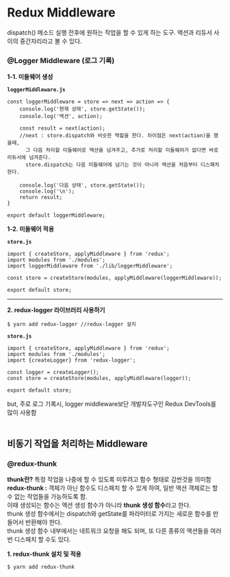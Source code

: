 # Redux Middleware
dispatch() 메소드 실행 전후에 원하는 작업을 할 수 있게 하는 도구. 액션과 리듀서 사이의 중간자리라고 볼 수 있다.

### @Logger Middleware (로그 기록)
**1-1. 미들웨어 생성**
<pre><code><b>loggerMiddleware.js</b>

const loggerMiddleware = store => next => action => { 
    console.log('현재 상태', store.getState());
    console.log('액션', action);
    
    const result = next(action); 
    //next : store.dispatch와 비슷한 역할을 한다. 차이점은 next(action)을 했을때,
      그 다음 처리할 미들웨어로 액션을 넘겨주고, 추가로 처리할 미들웨어가 없다면 바로 리듀서에 넘겨준다.
      store.dispatch는 다음 미들웨어에 넘기는 것이 아니라 액션을 처음부터 디스패치한다.
    
    console.log('다음 상태', store.getState());
    console.log('\n');
    return result;
}

export default loggerMiddleware;
</code></pre>


**1-2. 미들웨어 적용**
<pre><code><b>store.js</b>

import { createStore, applyMiddleware } from 'redux';
import modules from './modules';
import loggerMiddleware from './lib/loggerMiddleware';

const store = createStore(modules, applyMiddleware(loggerMiddleware));

export default store;
</code></pre>

----
**2. redux-logger 라이브러리 사용하기**
<pre><code>$ yarn add redux-logger //redux-logger 설치</code></pre>
<pre><code><b>store.js</b>

import { createStore, applyMiddleware } from 'redux';
import modules from './modules';
import {createLogger} from 'redux-logger';

const logger = createLogger();
const store = createStore(modules, applyMiddleware(logger));

export default store;
</code></pre>

but, 주로 로그 기록시, logger middleware보단 개발자도구인 Redux DevTools를 많이 사용함 <br/><br/>

## 비동기 작업을 처리하는 Middleware
### @redux-thunk
**thunk란?** 특정 작업을 나중에 할 수 있도록 미루려고 함수 형태로 감싼것을 의미함 <br/>
**redux-thunk :** 객체가 아닌 함수도 디스패치 할 수 있게 하여, 일반 액션 객체로는 할 수 없는 작업들을 가능하도록 함. <br/>이때 생성되는 함수는 액션 생성 함수가 아니라 <b>thunk 생성 함수</b>라고 한다. <br/>thunk 생성 함수에서는 dispatch와 getState를 파라미터로 가지는 새로운 함수를 만들어서 반환해야 한다.<br/>
thunk 생성 함수 내부에서는 네트워크 요청을 해도 되며, 또 다른 종류의 액션들을 여러번 디스패치 할 수도 있다.

**1. redux-thunk 설치 및 적용**
<pre><code>$ yarn add redux-thunk</code></pre>
